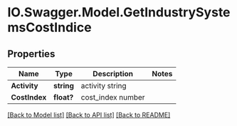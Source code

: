 # IO.Swagger.Model.GetIndustrySystemsCostIndice
## Properties

Name | Type | Description | Notes
------------ | ------------- | ------------- | -------------
**Activity** | **string** | activity string | 
**CostIndex** | **float?** | cost_index number | 

[[Back to Model list]](../README.md#documentation-for-models) [[Back to API list]](../README.md#documentation-for-api-endpoints) [[Back to README]](../README.md)

